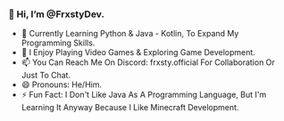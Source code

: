 ### 👋 Hi, I’m @FrxstyDev.

- 🌱 Currently Learning Python & Java - Kotlin, To Expand My Programming Skills.
- 👀 I Enjoy Playing Video Games & Exploring Game Development.
- 📫 You Can Reach Me On Discord: frxsty.official For Collaboration Or Just To Chat.
- 😄 Pronouns: He/Him.
- ⚡ Fun Fact: I Don't Like Java As A Programming Language, But I'm Learning It Anyway Because I Like Minecraft Development.
